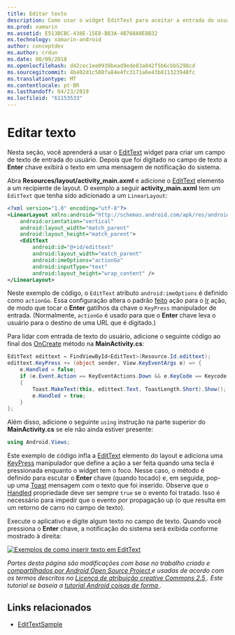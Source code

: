 ```yaml
---
title: Editar texto
description: Como usar o widget EditText para aceitar a entrada do usuário.
ms.prod: xamarin
ms.assetid: E513BCBC-438E-15E8-B83A-4B768A8E8B32
ms.technology: xamarin-android
author: conceptdev
ms.author: crdun
ms.date: 08/09/2018
ms.openlocfilehash: d42cec1ee0939bead9ede83a042f5b6cbb5298cd
ms.sourcegitcommit: 4b402d1c508fa84e4fc3171a6e43b811323948fc
ms.translationtype: MT
ms.contentlocale: pt-BR
ms.lasthandoff: 04/23/2019
ms.locfileid: "61153533"
---
```

# <a name="edit-text"></a>Editar texto

Nesta seção, você aprenderá a usar o [EditText](https://developer.xamarin.com/api/type/Android.Widget.EditText/) widget para criar um campo de texto de entrada do usuário. Depois que foi digitado no campo de texto a **Enter** chave exibirá o texto em uma mensagem de notificação do sistema.

Abra **Resources/layout/activity_main.axml** e adicione o [EditText](https://developer.xamarin.com/api/type/Android.Widget.EditText/) elemento a um recipiente de layout. O exemplo a seguir **activity_main.axml** tem um `EditText` que tenha sido adicionado a um `LinearLayout`:

```xml
<?xml version="1.0" encoding="utf-8"?>
<LinearLayout xmlns:android="http://schemas.android.com/apk/res/android"
    android:orientation="vertical"
    android:layout_width="match_parent"
    android:layout_height="match_parent">
    <EditText
        android:id="@+id/edittext"
        android:layout_width="match_parent"
        android:imeOptions="actionGo"
        android:inputType="text"
        android:layout_height="wrap_content" />
</LinearLayout>
```

Neste exemplo de código, o `EditText` atributo `android:imeOptions` é definido como `actionGo`. Essa configuração altera o padrão [feito](https://developer.android.com/reference/android/view/inputmethod/EditorInfo#IME_ACTION_DONE) ação para o [Ir](https://developer.android.com/reference/android/view/inputmethod/EditorInfo#IME_ACTION_GO) ação, de modo que tocar o **Enter** gatilhos da chave o `KeyPress` manipulador de entrada.
(Normalmente, `actionGo` é usado para que o **Enter** chave leva o usuário para o destino de uma URL que é digitado.)

Para lidar com entrada de texto do usuário, adicione o seguinte código ao final dos [OnCreate](https://developer.xamarin.com/api/member/Android.App.Activity.OnCreate/) método na **MainActivity.cs**:

```csharp
EditText edittext = FindViewById<EditText>(Resource.Id.edittext);
edittext.KeyPress += (object sender, View.KeyEventArgs e) => {
    e.Handled = false;
    if (e.Event.Action == KeyEventActions.Down && e.KeyCode == Keycode.Enter) 
    {
        Toast.MakeText(this, edittext.Text, ToastLength.Short).Show();
        e.Handled = true;
    }
};
```

Além disso, adicione o seguinte `using` instrução na parte superior do **MainActivity.cs** se ele não ainda estiver presente:

```csharp
using Android.Views;
```

Este exemplo de código infla a [EditText](https://developer.xamarin.com/api/type/Android.Widget.EditText/) elemento do layout e adiciona uma [KeyPress](https://developer.xamarin.com/api/event/Android.Views.View.KeyPress/) manipulador que define a ação a ser feita quando uma tecla é pressionada enquanto o widget tem o foco. Nesse caso, o método é definido para escutar o **Enter** chave (quando tocado) e, em seguida, pop-up uma [Toast](https://developer.xamarin.com/api/type/Android.Widget.Toast/) mensagem com o texto que foi inserido. Observe que o [Handled](https://developer.xamarin.com/api/property/Android.Views.View+KeyEventArgs.Handled/) propriedade deve ser sempre `true` se o evento foi tratado. Isso é necessário para impedir que o evento por propagação up (o que resulta em um retorno de carro no campo de texto).

Execute o aplicativo e digite algum texto no campo de texto. Quando você pressiona o **Enter** chave, a notificação do sistema será exibida conforme mostrado à direita:

[![Exemplos de como inserir texto em EditText](edit-text-images/edit-text-sml.png)](edit-text-images/edit-text.png#lightbox)

*Partes desta página são modificações com base no trabalho criado e* [ *compartilhados por Android Open Source Project* ](http://code.google.com/policies.html) *e usadas de acordo com os termos descritos no* [ *Licença de atribuição creative Commons 2.5* ](http://creativecommons.org/licenses/by/2.5/) *. Este tutorial se baseia a* [ *tutorial Android coisas de forma* ](https://developer.android.com/resources/tutorials/views/hello-formstuff.html) *.*


## <a name="related-links"></a>Links relacionados

- [EditTextSample](https://developer.xamarin.com/samples/monodroid/UserInterface/EditTextSample/)
